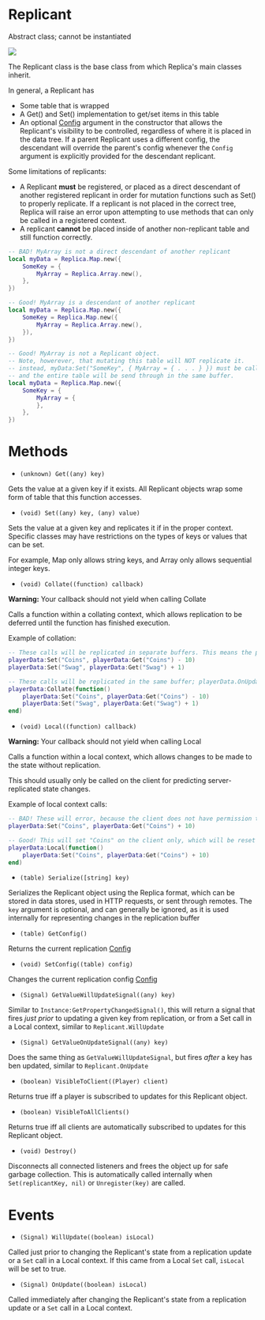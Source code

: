 # Replicant

Abstract class; cannot be instantiated

![]("/Replicant.png")

The Replicant class is the base class from which Replica's main classes inherit.

In general, a Replicant has
- Some table that is wrapped
- A Get() and Set() implementation to get/set items in this table
- An optional [Config](https://github.com/headjoe3/Replica/blob/master/docs/Config.md) argument in the constructor that allows the Replicant's visibility to be controlled, regardless of where it is placed in the data tree. If a parent Replicant uses a different config, the descendant will override the parent's config whenever the `Config` argument is explicitly provided for the descendant replicant.

Some limitations of replicants:
- A Replicant **must** be registered, or placed as a direct descendant of another registered replicant in order for mutation functions such as Set() to properly replicate. If a replicant is not placed in the correct tree, Replica will raise an error upon attempting to use methods that can only be called in a registered context.
- A replicant **cannot** be placed inside of another non-replicant table and still function correctly.

```lua
-- BAD! MyArray is not a direct descendant of another replicant
local myData = Replica.Map.new({
    SomeKey = {
        MyArray = Replica.Array.new(),
    },
})
```

```lua
-- Good! MyArray is a descendant of another replicant
local myData = Replica.Map.new({
    SomeKey = Replica.Map.new({
        MyArray = Replica.Array.new(),
    }),
})
```

```lua
-- Good! MyArray is not a Replicant object.
-- Note, howerever, that mutating this table will NOT replicate it.
-- instead, myData:Set("SomeKey", { MyArray = { . . . } }) must be called,
-- and the entire table will be send through in the same buffer.
local myData = Replica.Map.new({
    SomeKey = {
        MyArray = {
        },
    },
})
```

# Methods

* `(unknown) Get((any) key)`

Gets the value at a given key if it exists. All Replicant objects wrap some form of table that this function accesses.

* `(void) Set((any) key, (any) value)`

Sets the value at a given key and replicates it if in the proper context. Specific classes may have restrictions on the types of keys or values that can be set.

For example, Map only allows string keys, and Array only allows sequential integer keys.

* `(void) Collate((function) callback)`

__Warning:__ Your callback should not yield when calling Collate

Calls a function within a collating context, which allows replication to be deferred until the function has finished execution.

Example of collation:
```lua
-- These calls will be replicated in separate buffers. This means the player will see a delay between when Coins updates and when Swag updates. playerData.OnUpdate will be fired twice.
playerData:Set("Coins", playerData:Get("Coins") - 10)
playerData:Set("Swag", playerData:Get("Swag") + 1)

-- These calls will be replicated in the same buffer; playerData.OnUpdate will only be fired once, and the client will see both values updated at the same time.
playerData:Collate(function()
    playerData:Set("Coins", playerData:Get("Coins") - 10)
    playerData:Set("Swag", playerData:Get("Swag") + 1)
end)
```

* `(void) Local((function) callback)`

__Warning:__ Your callback should not yield when calling Local

Calls a function within a local context, which allows changes to be made to the state without replication.

This should usually only be called on the client for predicting server-replicated state changes.

Example of local context calls:
```lua
-- BAD! These will error, because the client does not have permission to replicate playerData to the server
playerData:Set("Coins", playerData:Get("Coins") + 10)

-- Good! This will set "Coins" on the client only, which will be reset only when the server replicates an overridding value for Coins to the client.
playerData:Local(function()
    playerData:Set("Coins", playerData:Get("Coins") + 10)
end)
```

* `(table) Serialize([string] key)`

Serializes the Replicant object using the Replica format, which can be stored in data stores, used in HTTP requests, or sent through remotes. The `key` argument is optional, and can generally be ignored, as it is used internally for representing changes in the replication buffer

* `(table) GetConfig()`

Returns the current replication [Config](https://github.com/headjoe3/Replica/blob/master/docs/Config.md)

* `(void) SetConfig((table) config)`

Changes the current replication config [Config](https://github.com/headjoe3/Replica/blob/master/docs/Config.md)

* `(Signal) GetValueWillUpdateSignal((any) key)`

Similar to `Instance:GetPropertyChangedSignal()`, this will return a signal that fires _just prior_ to updating a given key from replication, or from a Set call in a Local context, similar to `Replicant.WillUpdate`


* `(Signal) GetValueOnUpdateSignal((any) key)`

Does the same thing as `GetValueWillUpdateSignal`, but fires _after_ a key has ben updated, similar to `Replicant.OnUpdate`

* `(boolean) VisibleToClient((Player) client)`

Returns true iff a player is subscribed to updates for this Replicant object.

* `(boolean) VisibleToAllClients()`

Returns true iff all clients are automatically subscribed to updates for this Replicant object.

* `(void) Destroy()`

Disconnects all connected listeners and frees the object up for safe garbage collection. This is automatically called internally when `Set(replicantKey, nil)` or `Unregister(key)` are called.


# Events

* `(Signal) WillUpdate((boolean) isLocal)`

Called just prior to changing the Replicant's state from a replication update or a `Set` call in a Local context. If this came from a Local `Set` call, `isLocal` will be set to true.

* `(Signal) OnUpdate((boolean) isLocal)`

Called immediately after changing the Replicant's state from a replication update or a `Set` call in a Local context.